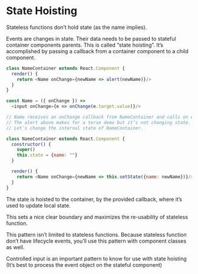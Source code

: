 # State Hoisting
Stateless functions don’t hold state (as the name implies).


Events are changes in state. Their data needs to be passed to stateful container components parents.
This is called “state hoisting”. It’s accomplished by passing a callback from a container component to a child component.
```javascript
class NameContainer extends React.Component {
  render() {
    return <Name onChange={newName => alert(newName)}/>
  }
}

const Name = ({ onChange }) =>
  <input onChange={e => onChange(e.target.value)}/>

// Name receives an onChange callback from NameContainer and calls on events.
// The alert above makes for a terse demo but it’s not changing state.
// Let’s change the internal state of NameContainer.

class NameContainer extends React.Component {
  constructor() {
    super()
    this.state = {name: ""}
  }

  render() {
    return <Name onChange={newName => this.setState({name: newName})}/>
  }
}
```
The state is hoisted to the container, by the provided callback, where it’s used to update local state.

This sets a nice clear boundary and maximizes the re-usability of stateless function.

This pattern isn’t limited to stateless functions. Because stateless function don’t have lifecycle events, you’ll use this pattern with component classes as well.

Controlled input is an important pattern to know for use with state hoisting (It’s best to process the event object on the stateful component)
